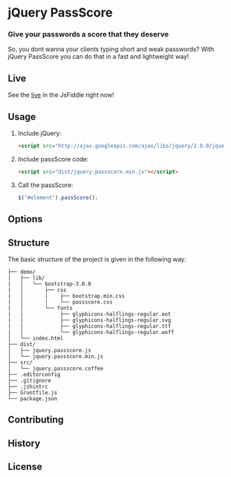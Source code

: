 # jQuery PassScore

### Give your passwords a score that they deserve

So, you dont wanna your clients typing short and weak passwords? With jQuery PassScore you can do that in a fast and lightweight way! 

## Live

See the [live] in the JsFiddle right now!

[live]: http://jsfiddle.net/h6Ezt/ "live preview"

## Usage

1. Include jQuery:

	```html
	<script src="http://ajax.googleapis.com/ajax/libs/jquery/2.0.0/jquery.min.js"></script>
	```

2. Include passScore code:

	```html
	<script src="dist/jquery.passscore.min.js"></script>
	```

3. Call the passScore:

	```javascript
	$("#element").passScore();
	```

## Options

## Structure

The basic structure of the project is given in the following way:

```
├── demo/
|   ├── lib/
|   │   └── bootstrap-3.0.0
|   │       ├── css
|   │       |    ├── bootstrap.min.css
|   │       |    └── passscore.css
|   │       └── fonts
|   |            ├── glyphicons-halflings-regular.eot
|   |            ├── glyphicons-halflings-regular.svg
|   |            ├── glyphicons-halflings-regular.ttf
|   │            └── glyphicons-halflings-regular.woff
│   └── index.html
├── dist/
│   ├── jquery.passscore.js
│   └── jquery.passscore.min.js
├── src/
│   └── jquery.passscore.coffee
├── .editorconfig
├── .gitignore
├── .jshintrc
├── Gruntfile.js
└── package.json
```

## Contributing

## History

## License
